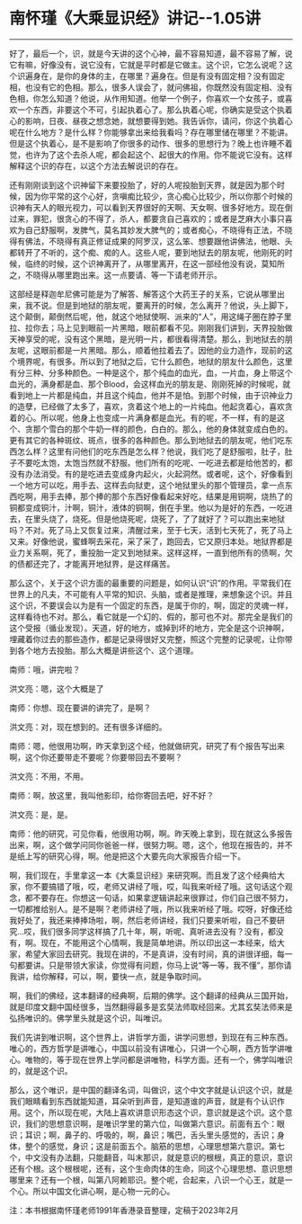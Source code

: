 # 南怀瑾《大乘显识经》讲记--1.05讲

------

好了，最后一个，识，就是今天讲的这个心神，最不容易知道，最不容易了解，说它有嘛，好像没有，说它没有，它就是平时都是它做主。这个识，它怎么说呢？这个识遍身在，是你的身体的主，在哪里？遍身在。但是有没有固定相？没有固定相，也没有它的色相。那么，很多人误会了，就问佛祖，你既然没有固定相、没有色相，你怎么知道？他说，从作用知道。他举一个例子，你喜欢一个女孩子，或喜欢一个东西，非要这个不可，引起执着心了。那么执着心呢，你确实是受这个执着心的影响，日夜、昼夜之想念她，就想要得到她。我告诉你，请问，你这个执着心呢在什么地方？是什么样？你能够拿出来给我看吗？存在哪里储在哪里？不能讲。但是这个执着心，是不是影响了你很多的动作、很多的思想行为？晚上也许睡不着觉，也许为了这个去杀人呢，都会起这个、起很大的作用。你不能说它没有。这样解释这个识的存在，以这个方法去解说识的存在。

还有刚刚谈到这个识神留下来要投胎了，好的人呢投胎到天界，就是因为那个时候，因为你平常的这个心好，贪嗔痴比较少，贪心痴心比较少，所以你那个时候的识神有天人的眼光视力，可以看到天界很好的天啊、天女啊、很多好地方。现在倒过来，罪犯，很贪心的不得了，杀人，都要贪自己喜欢的；或者是芝麻大小事只喜欢为自己舒服啊，发脾气，莫名其妙发大脾气的；或者痴心，不晓得有正法，不晓得有佛法，不晓得有真正修证成果的阿罗汉，这么笨、想要跟他讲佛法，他眼、头都转开了不听的，这个痴、痴的人。这些人呢，要到地狱去的朋友呢，他刚死的时候，临终的时候，这个识神离开了，从哪里离开，在这一部经他没有说，莫知所之，不晓得从哪里跑出来。这一点要请、等一下请老师开示。

这部经是释迦牟尼佛可能是为了解答、解答这个大药王子的关系，它说从哪里出来，我不说。但是到地狱的朋友呢，要离开的时候，怎么离开？他说，头上脚下，这个颠倒，颠倒然后呢，他，就这个地狱使啊、派来的“人”，用这绳子圈在脖子里拉、拉你去；马上见到眼前一片黑暗，眼前都看不见。刚刚我们讲到，天界投胎做天神享受的呢，没有这个黑暗，是光明一片，都很看得清楚。那么，到地狱去的朋友呢，这眼前都是一片黑暗。那么，顺着他拉着去了。因他的业力造作，现前的这个境界呢，有很多。所以到了地狱之后，它什么颜色，地狱的朋友什么颜色，这里有分三种、分多种颜色。一种是这个，那个纯血的血光，血，一片血，身上带这个血光的，满身都是血、那个Blood，会这样血光的朋友是、刚刚死掉的时候呢，就看到地上一片都是纯血，并且这个纯血，他并不是怕。到那个时候，由于识神业力的造孽，已经做了太多了，喜欢，贪着这个地上的一片纯血。他起贪着心，喜欢贪着的心。所以呢，他身上也变成一片满身都是血光。有的呢，不一样，有的是这个、贪那个雪白的那个牛奶一样的颜色，白白的。那么，他的身体就变成白色的。更有其它的各种斑纹、斑点，很多的各种颜色。那么到地狱去的朋友呢，他们吃东西怎么样？这里有问他们的吃东西是怎么样？他说，我们吃了是舒服啦，肚子，肚子不要吃太饱，太饱当然就不舒服。他们所有的吃呢、一吃进去都是给他苦的，都没有办法消受。有的是吃进去变成身内起火，火起洞然。或者呢，这个，好像看到一个地方可以吃，用手去、这样去向狱吏，这个地狱里头的那个管理员，拿一点东西吃啊，用手去捧，那个捧的那个东西好像看起来好吃，结果是用铜啊，烧热了的铜都变成铜汁，汁啊，铜汁，液体的铜啊，倒在手里。他以为是好的东西，一吃进去，在里头烧了，烧死。但是他烧死呢，烧死了，了了就好了？可以跑出来地狱吗？不对。死了马上又恢复过来，清醒过来，至于七天，活到七天死了，死了马上又来。好像他说，蜜蜂啊去采花，采了采了，跑回去，它又原归本处。地狱界都是业力关系啊，死了，重投胎一定又到地狱来。这样这样，一直到他所有的债啊，欠的债都还完了，才能离开地狱界，是这样痛苦。

那么这个，关于这个识方面的最重要的问题是，如何认识“识”的作用。平常我们在世界上的凡夫，不可能有人平常的知识、头脑，或者是推理，来想象这个识。并且这个识，不要误会以为是有一个固定的东西，是属于你的，啊，固定的灵魂一样，这样看待也不对。那么，看它就是一个幻的、假的，那可也不对。那完全是我们的这个受报（循业发现）。天道，好的地方，或掉到坏的地方，完全是这个识神啊，埋藏着你过去的那些造作，都是记录得很好又完整，照这个完整的记录呢，让你带到各个地方去投胎。那么大概是讲些这个、这个道理。

南师：哦，讲完啦？

洪文亮：嗯，这个大概是了

南师：你想、现在要讲的讲完了，是啊？

洪文亮：对，现在想到的。还有很多详细的。

南师：嗯，他很用功啊，昨天拿到这个经，他就做研究，研究了有个报告写出来啊，这个你还要带走不要呢？你要带回去不要啊？

洪文亮：不用，不用。

南师：啊，放这里，我叫他影印，给你寄回去吧，好不好？

洪文亮：是，是。

南师：他的研究，可见你看，他很用功啊，啊。昨天晚上拿到，现在就这么多报告出来，啊，这个做学问同你爸爸一样，很努力啊。嗯，这个，他现在报告的，并不是纸上写的研究心得，啊。他是把这个大要先向大家报告介绍一下。

啊，我们现在，手里拿这一本《大乘显识经》来研究啊。而且发了这个经典给大家，你不要搞错了哦，哎，老师又讲经了哦，哎，叫我来听经了哦。这句话这个观念，都不要存在。你想这一句话，如果拿逻辑讲起来很罪过，你们自己很不努力，一切都推给别人。是不是啊？老师讲经了哦，所以我来听经了哦。哎呀，好像还给我好处了，我还来捧捧场啦，啊，然后老师讲经，我们只要来听啦，自己不要研究…哎，我们很多同学这样搞了几十年，啊，听呢、真听进去没有？没有，都没有，啊。现在，不能用这个心情啊，我是简单地讲。所以印出这一本经来，给大家，希望大家回去研究。我现在讲的，不是真讲，没有时间，真的讲很详细，每一句都要讲。只是带领大家读，你觉得有问题，你马上说“等一等，我不懂”，那你请我讲，给你解释，可以，啊，要快一点，就是争取时间。

啊，我们的佛经，这本翻译的经典啊，后期的佛学。这个翻译的经典从三国开始，就是印度文翻中国经很多，当然翻得最多是玄奘法师取经回来。尤其玄奘法师来是弘扬唯识的。佛学里头就是这个识，叫唯识。

我们先讲到唯识啊，这个世界上，讲哲学方面，讲学问思想，到现在有三种东西。唯心的，西方哲学是讲唯心，中国以前没有讲唯心，只讲一个心啊，西方哲学讲唯心。唯物的，等于现在世界上学问都是讲唯物，科学方面。还有一个，佛学叫唯识的，就是这个识。

那么，这个唯识，是中国的翻译名词，叫做识，这个中文字就是认识这个识，就是我们眼睛看到东西就能知道，耳朵听到声音，是知道谁的声音，就是有个认识作用。这个，所以现在呢，大陆上喜欢讲意识形态这个识，意识就是这个识。这个意识，我们的思想意识啊，是唯识学里的第六位，叫做第六意识。前面有五个：眼识；耳识；啊，鼻子的、呼吸的，啊，鼻识；嘴巴，舌头里头感觉的，舌识；身体，整个的感觉，身识；这是前面五个。脑筋的思想，心理思想第六意识。第七个，中文没有办法翻，只能翻音，叫末那识，就是意识的根根，真正的意识，意识还有个根。这个根根呢，还有，这个生命肉体的生命，同这个心理思想、意识思想哪里来？还有一个根，叫第八阿赖耶识。整个呢，合起来，八识一个心王，就是一个心。所以中国文化讲心啊，是心物一元的心。

注：本书根据南怀瑾老师1991年香港录音整理，定稿于2023年2月


